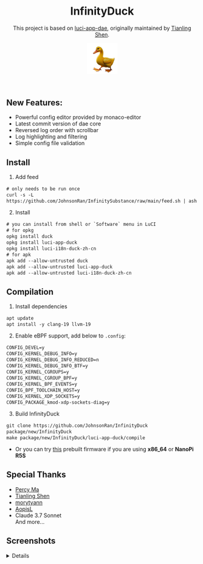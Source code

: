 <div align="center">

# InfinityDuck
This project is based on [luci-app-dae](https://github.com/immortalwrt/luci/tree/master/applications/luci-app-dae), originally maintained by [Tianling Shen](https://github.com/1715173329).

<img src="img/duck.png" border="0" width="16%"></p><br>
</div>

## New Features:
- Powerful config editor provided by monaco-editor
- Latest commit version of dae core
- Reversed log order with scrollbar
- Log highlighting and filtering
- Simple config file validation

## Install
1. Add feed
```shell
# only needs to be run once
curl -s -L https://github.com/JohnsonRan/InfinitySubstance/raw/main/feed.sh | ash
```

2. Install
```shell
# you can install from shell or `Software` menu in LuCI
# for opkg
opkg install duck
opkg install luci-app-duck
opkg install luci-i18n-duck-zh-cn
# for apk
apk add --allow-untrusted duck
apk add --allow-untrusted luci-app-duck
apk add --allow-untrusted luci-i18n-duck-zh-cn
```

## Compilation
1. Install dependencies
```
apt update
apt install -y clang-19 llvm-19
```
2. Enable eBPF support, add below to `.config`:
```
CONFIG_DEVEL=y
CONFIG_KERNEL_DEBUG_INFO=y
CONFIG_KERNEL_DEBUG_INFO_REDUCED=n
CONFIG_KERNEL_DEBUG_INFO_BTF=y
CONFIG_KERNEL_CGROUPS=y
CONFIG_KERNEL_CGROUP_BPF=y
CONFIG_KERNEL_BPF_EVENTS=y
CONFIG_BPF_TOOLCHAIN_HOST=y
CONFIG_KERNEL_XDP_SOCKETS=y
CONFIG_PACKAGE_kmod-xdp-sockets-diag=y
```
3. Build InfinityDuck
```
git clone https://github.com/JohnsonRan/InfinityDuck package/new/InfinityDuck
make package/new/InfinityDuck/luci-app-duck/compile
```
- Or you can try [this](https://github.com/JohnsonRan/opwrt_build_script/releases) prebuilt firmware if you are using **x86_64** or **NanoPi R5S**
## Special Thanks
- [Percy Ma](https://marketplace.visualstudio.com/items?itemName=kecrily.dae)
- [Tianling Shen](https://github.com/1715173329)
- [morytyann](http://github.com/morytyann)
- [AopisL](https://github.com/apoiston)
- Claude 3.7 Sonnet  
And more...

## Screenshots
<details>
 <p>
  <img src="img/ss1.png" alt="config">
  <img src="img/ss2.png" alt="log">
 </p>
</details>
